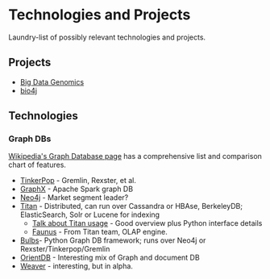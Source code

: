 # Technologies and Projects

Laundry-list of possibly relevant technologies and projects.

## Projects

* [Big Data Genomics](http://bdgenomics.org/projects/bdg-formats/)
* [bio4j](https://github.com/bio4j/bio4j)

## Technologies

### Graph DBs

[Wikipedia's Graph Database page](http://en.wikipedia.org/wiki/Graph_database) has a comprehensive list and comparison chart of features.

* [TinkerPop](https://github.com/tinkerpop) - Gremlin, Rexster, et al.
* [GraphX](https://spark.apache.org/docs/latest/graphx-programming-guide.html) - Apache Spark graph DB
* [Neo4j](http://neo4j.com/) - Market segment leader?
* [Titan](http://thinkaurelius.github.io/titan/) - Distributed, can run over Cassandra or HBAse, BerkeleyDB; ElasticSearch, Solr or Lucene for indexing
    - [Talk about Titan usage](https://www.youtube.com/watch?v=fNAzyZZZ-IQ) - Good overview plus Python interface details
    - [Faunus](http://thinkaurelius.github.io/faunus/) - From Titan team, OLAP engine. 
* [Bulbs](http://bulbflow.com/overview/)- Python Graph DB framework; runs over Neo4j or Rexster/Tinkerpop/Gremlin
* [OrientDB](http://orientdb.com/) - Interesting mix of Graph and document DB
* [Weaver](http://weaver.systems) - interesting, but in alpha. 


    
